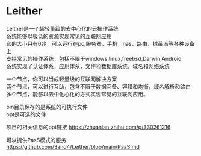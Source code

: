 Leither
========
Leither是一个超轻量级的去中心化的云操作系统  
系统能够以极低的资源实现常见的互联网应用  
它的大小只有6兆，可以运行在pc,服务器，手机，nas，路由，树莓派等各种设备上  
支持常见的操作系统，包括不限于windows,linux,freebsd,Darwin,Android     
系统实现了认证体系，应用体系，文件和数据库系统，域名和网络系统  

一个节点，你可以当成轻量级的互联网解决方案  
两个节点，可以进行互助，包含不限于数据互备、容错和均衡，域名解析和路由  
多个节点，能够以去中化心化的方式实现常见的互联网应用。  


bin目录保存的是系统的可执行文件  
opt是可选的文件  
  
  
  
项目的相关信息的ppt链接
https://zhuanlan.zhihu.com/p/330261216

可以提供PasS模式的服务
https://github.com/3and4/Leither/blob/main/PaaS.md
